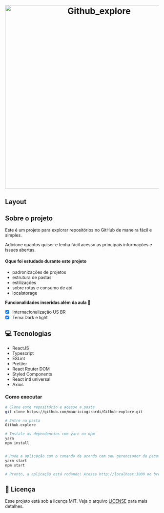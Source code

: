 <h1 align='center'>
  <img width='600' src='https://github.com/mauriciogirardi/Github-explore/blob/master/src/assets/logo.svg' alt='Github_explore' />
</h1>

## Layout



## Sobre o projeto

Este é um projeto para explorar repositórios no GitHub de maneira fácil e simples.

Adicione quantos quiser e tenha fácil acesso as principais informações e issues abertas.

#### Oque foi estudado durante este projeto

* padronizações de projetos 
* estrutura de pastas
* estilizações 
* sobre rotas e consumo de api
* localstorage

<strong>Funcionalidades inseridas além da aula :rocket: </strong>

- [X] Internacionalização US BR
- [X] Tema Dark e light

## :computer: Tecnologias

* ReactJS
* Typescript
* ESLint
* Prettier
* React Router DOM
* Styled Components
* React intl universal
* Axios

### Como executar

```bash
# Clone este repositório e acesse a pasta
git clone https://github.com/mauriciogirardi/Github-explore.git

# Entre na pasta 
Github-explore

# Instale as dependencias com yarn ou npm
yarn
npm install


# Rode a aplicação com o comando de acordo com seu gerenciador de pacotes
yarn start
npm start

# Pronto, a aplicação está rodando! Acesse http://localhost:3000 no browser.
```

## :scroll: Licença

Esse projeto está sob a licença MIT. Veja o arquivo <a href="https://github.com/mauriciogirardi/Github-explore/blob/master/LICENSE">LICENSE</a> para mais detalhes.
